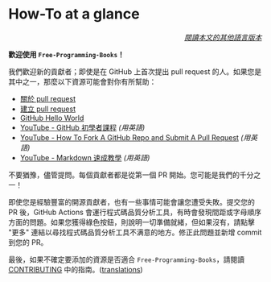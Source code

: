 # How-To at a glance

<div align="right" markdown="1">

*[閱讀本文的其他語言版本](../README.md#translations)*

</div>

**歡迎使用 `Free-Programming-Books`！**

我們歡迎新的貢獻者；即使是在 GitHub 上首次提出 pull request 的人。如果您是其中之一，那麼以下資源可能會對你有所幫助：

* [關於 pull request](https://docs.github.com/cn/pull-requests/collaborating-with-pull-requests/proposing-changes-to-your-work-with-pull-requests/about-pull-requests)
* [建立 pull request](https://docs.github.com/cn/pull-requests/collaborating-with-pull-requests/proposing-changes-to-your-work-with-pull-requests/creating-a-pull-request)
* [GitHub Hello World](https://docs.github.com/cn/get-started/quickstart/hello-world)
* [YouTube - GitHub 初學者課程](https://www.youtube.com/watch?v=0fKg7e37bQE) *(用英語)*
* [YouTube - How To Fork A GitHub Repo and Submit A Pull Request](https://www.youtube.com/watch?v=G1I3HF4YWEw) *(用英語)*
* [YouTube - Markdown 速成教學](https://www.youtube.com/watch?v=HUBNt18RFbo) *(用英語)*


不要猶豫，儘管提問。每個貢獻者都是從第一個 PR 開始。您可能是我們的千分之一！

即使您是經驗豐富的開源貢獻者，也有一些事情可能會讓您遭受失敗。提交您的 PR 後，GitHub Actions 會運行程式碼品質分析工具，有時會發現間距或字母順序方面的問題。如果您獲得綠色按鈕，則說明一切準備就緒，但如果沒有，請點擊 "更多" 連結以尋找程式碼品質分析工具不满意的地方。修正此問題並新增 commit 到您的 PR。


最後，如果不確定要添加的資源是否適合 `Free-Programming-Books`，請閱讀 [CONTRIBUTING](CONTRIBUTING-zh_TW.md) 中的指南。([translations](../README.md#translations))
